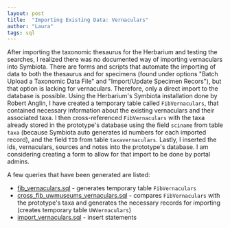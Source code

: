 ```yaml
---
layout: post
title:  "Importing Existing Data: Vernaculars"
author: "Laura"
tags: sql
---
```


After importing the taxonomic thesaurus for the Herbarium and testing the searches, I realized there was no documented way of importing vernaculars into Symbiota. There are forms and scripts that automate the importing of data to both the thesaurus and for specimens (found under options "Batch Upload a Taxonomic Data File" and "Import/Update Specimen Recors"), but that option is lacking for vernaculars.
Therefore, only a direct import to the database is possible.
Using the Herbarium's Symbiota installation done by Robert Anglin, I have created a temporary table called `FibVernaculars`, that contained necessary information about the existing vernaculars and their associated taxa.
I then cross-referenced `FibVernaculars` with the taxa already stored in the prototype's database using the field `sciname` from table `taxa` (because Symbiota auto generates id numbers for each imported record), and the field `TID` from table `taxavernaculars`.
Lastly, I inserted the ids, vernaculars, sources and notes into the prototype's database.
I am considering creating a form to allow for that import to be done by portal admins.

A few queries that have been generated are listed:
- [fib_vernaculars.sql](/sql/fib_vernaculars.sql) - generates temporary table `FibVernaculars`
- [cross_fib_uwmuseums_vernaculars.sql](/sql/cross_fib_uwmuseums_vernaculars.sql) - compares `FibVernaculars` with the prototype's taxa and generates the necessary records for importing (creates temporary table `UWVernaculars`)
- [import_vernaculars.sql](/sql/import_vernaculars.sql) - insert statements